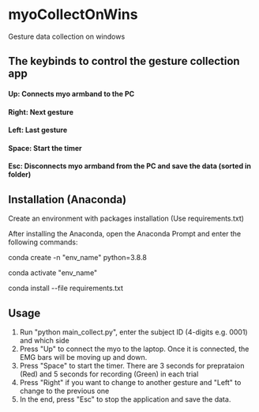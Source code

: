 # myoCollectOnWins

Gesture data collection on windows

## The keybinds to control the gesture collection app

#### Up: Connects myo armband to the PC

#### Right: Next gesture

#### Left: Last gesture

#### Space: Start the timer

#### Esc: Disconnects myo armband from the PC and save the data (sorted in folder)



## Installation (Anaconda)

Create an environment with packages installation (Use requirements.txt)

After installing the Anaconda, open the Anaconda Prompt and enter the following commands:

conda create -n "env_name" python=3.8.8

conda activate "env_name"

conda install --file requirements.txt


## Usage

1) Run "python main_collect.py", enter the subject ID (4-digits e.g. 0001) and which side
2) Press "Up" to connect the myo to the laptop. Once it is connected, the EMG bars will be moving up and down.
3) Press "Space" to start the timer. There are 3 seconds for preprataion (Red) and 5 seconds for recording (Green) in each trial
4) Press "Right" if you want to change to another gesture and "Left" to change to the previous one
5) In the end, press "Esc" to stop the application and save the data. 
